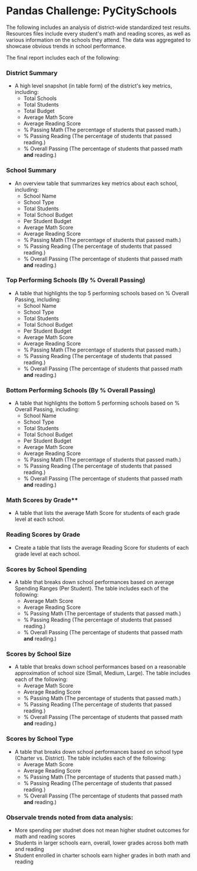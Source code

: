 # Pandas Challenge: PyCitySchools

The following includes an analysis of district-wide standardized test results. Resources files include every student's math and reading scores, as well as various information on the schools they attend. The data was aggregated to showcase obvious trends in school performance.

The final report includes each of the following:

### District Summary

* A high level snapshot (in table form) of the district's key metrics, including:
  * Total Schools
  * Total Students
  * Total Budget
  * Average Math Score
  * Average Reading Score
  * % Passing Math (The percentage of students that passed math.)
  * % Passing Reading (The percentage of students that passed reading.)
  * % Overall Passing (The percentage of students that passed math **and** reading.)

### School Summary

* An overview table that summarizes key metrics about each school, including:
  * School Name
  * School Type
  * Total Students
  * Total School Budget
  * Per Student Budget
  * Average Math Score
  * Average Reading Score
  * % Passing Math (The percentage of students that passed math.)
  * % Passing Reading (The percentage of students that passed reading.)
  * % Overall Passing (The percentage of students that passed math **and** reading.)

### Top Performing Schools (By % Overall Passing)

* A table that highlights the top 5 performing schools based on % Overall Passing, including:
  * School Name
  * School Type
  * Total Students
  * Total School Budget
  * Per Student Budget
  * Average Math Score
  * Average Reading Score
  * % Passing Math (The percentage of students that passed math.)
  * % Passing Reading (The percentage of students that passed reading.)
  * % Overall Passing (The percentage of students that passed math **and** reading.)

### Bottom Performing Schools (By % Overall Passing)

* A table that highlights the bottom 5 performing schools based on % Overall Passing, including:
  * School Name
  * School Type
  * Total Students
  * Total School Budget
  * Per Student Budget
  * Average Math Score
  * Average Reading Score
  * % Passing Math (The percentage of students that passed math.)
  * % Passing Reading (The percentage of students that passed reading.)
  * % Overall Passing (The percentage of students that passed math **and** reading.)
  
### Math Scores by Grade\*\*

* A table that lists the average Math Score for students of each grade level at each school.

### Reading Scores by Grade

* Create a table that lists the average Reading Score for students of each grade level at each school.

### Scores by School Spending

* A table that breaks down school performances based on average Spending Ranges (Per Student). The table includes each of the following:
  * Average Math Score
  * Average Reading Score
  * % Passing Math (The percentage of students that passed math.)
  * % Passing Reading (The percentage of students that passed reading.)
  * % Overall Passing (The percentage of students that passed math **and** reading.)

### Scores by School Size

* A table that breaks down school performances based on a reasonable approximation of school size (Small, Medium, Large). The table includes each of the following:
  * Average Math Score
  * Average Reading Score
  * % Passing Math (The percentage of students that passed math.)
  * % Passing Reading (The percentage of students that passed reading.)
  * % Overall Passing (The percentage of students that passed math **and** reading.)

### Scores by School Type

* A table that breaks down school performances based on school type (Charter vs. District). The table includes each of the following:
  * Average Math Score
  * Average Reading Score
  * % Passing Math (The percentage of students that passed math.)
  * % Passing Reading (The percentage of students that passed reading.)
  * % Overall Passing (The percentage of students that passed math **and** reading.)


### Observale trends noted from data analysis:

* More spending per studnet does not mean  higher studnet outcomes for math and reading scores 
* Students in larger schools earn, overall, lower grades across both math and reading
* Student enrolled in charter schools earn higher grades in both math and reading
